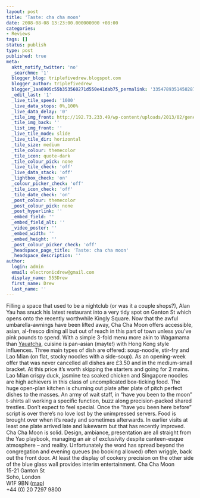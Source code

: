 ```yaml
---
layout: post
title: 'Taste: cha cha moon'
date: 2008-08-08 13:23:00.000000000 +08:00
categories:
- Reviews
tags: []
status: publish
type: post
published: true
meta:
  aktt_notify_twitter: 'no'
  _searchme: '1'
  blogger_blog: triplefivedrew.blogspot.com
  blogger_author: triplefivedrew
  blogger_1aa6905c55b353560271d550e41dab75_permalink: '3354789351450287865'
  _edit_last: '1'
  _live_tile_speed: '1000'
  _live_data_stops: 0%,100%
  _live_data_delay: '0'
  _tile_img_front: http://192.73.233.49/wp-content/uploads/2013/02/generic-restaurant-shot-tile.jpg
  _tile_img_back: ''
  _list_img_front: ''
  _live_tile_mode: slide
  _live_tile_dir: horizontal
  _tile_size: medium
  _tile_colour: themecolor
  _tile_icon: quote-dark
  _tile_colour_pick: none
  _live_tile_check: 'off'
  _live_data_stack: 'off'
  _lightbox_check: 'on'
  _colour_picker_check: 'off'
  _tile_icon_check: 'off'
  _tile_date_check: 'on'
  _post_colour: themecolor
  _post_colour_pick: none
  _post_hyperlink: ''
  _embed_field: ''
  _embed_field_alt: ''
  _video_poster: ''
  _embed_width: ''
  _embed_height: ''
  _post_colour_picker_check: 'off'
  _headspace_page_title: 'Taste: cha cha moon'
  _headspace_description: ''
author:
  login: admin
  email: electronicdrew@gmail.com
  display_name: 555Drew
  first_name: Drew
  last_name: ''
---
```

Filling a space that used to be a nightclub (or was it a couple shops?), Alan Yau has snuck his latest restaurant into a very tidy spot on Ganton St which opens onto the recently worthwhile Kingly Square. Now that the awful umbarella-awnings have been lifted away, Cha Cha Moon offers accessible, asian, al-fresco dining all but out of reach in this part of town unless you’ve pink pounds to spend.
With a simple 3-fold menu more akin to Wagamama than <a href="http://triplefivedrew.blogspot.com/2007/02/taste-yauatcha.html">Yauatcha</a>, cuisine is pan-asian (mayte!) with Hong Kong style influences. Three main types of dish are offered: soup-noodle, stir-fry and Lao Mian (on flat, stocky noodles with a side-soup). As an opening-week offer that was never cancelled all dishes are £3.50 and in the medium-small bracket. At this price it’s worth skipping the starters and going for 2 mains.
Lao Mian crispy duck, jasmine tea soaked chicken and Singapore noodles are high achievers in this class of uncomplicated box-ticking food. The huge open-plan kitchen is churning out plate after plate of pitch perfect dishes to the masses. An army of wait staff, in “have you been to the moon” t-shirts all working a specific function, buzz along precision-packed shared trestles.
Don’t expect to feel special. Once the “have you been here before” script is over there’s no love lost by the unimpressed servers. Food is brought over when it’s ready and sometimes afterwards. In earlier visits at least one plate arrived late and lukewarm but that has recently improved.
Cha Cha Moon is solid. Design, ambiance, presentation are all straight from the Yao playbook, managing an air of exclusivity despite canteen-esque atmosphere – and reality. Unfortunately the word has spread beyond the congregation and evening queues (no booking allowed) often wriggle, back out the front door. At least the display of cookery precision on the other side of the blue glass wall provides interim entertainment.
Cha Cha Moon<br />
15-21 Ganton St<br />
Soho, London<br />
W1F 9BN (<a href="http://maps.google.co.uk/maps?f=q&amp;hl=en&amp;geocode=&amp;q=W1F+9BN&amp;sll=53.800651,-4.064941&amp;sspn=19.143671,57.128906&amp;ie=UTF8&amp;z=16&amp;g=W1F+9BN&amp;iwloc=addr">map</a>)<br />
+44 (0) 20 7297 9800
